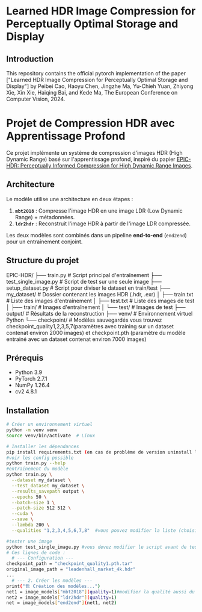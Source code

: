 # Learned HDR Image Compression for Perceptually Optimal Storage and Display

## Introduction
This repository contains the official pytorch implementation of the paper ["Learned HDR Image Compression for Perceptually Optimal Storage and Display"] by Peibei Cao, Haoyu Chen, Jingzhe Ma, Yu-Chieh Yuan, Zhiyong Xie, Xin Xie, Haiqing Bai, and Kede Ma, The European Conference on Computer Vision, 2024.
# Projet de Compression HDR avec Apprentissage Profond

Ce projet implémente un système de compression d'images HDR (High Dynamic Range) basé sur l'apprentissage profond, inspiré du papier [EPIC-HDR: Perceptually Informed Compression for High Dynamic Range Images](https://arxiv.org/html/2407.13179v1).

## Architecture

Le modèle utilise une architecture en deux étapes :
1. **`mbt2018`** : Compresse l'image HDR en une image LDR (Low Dynamic Range) + métadonnées.
2. **`ldr2hdr`** : Reconstruit l'image HDR à partir de l'image LDR compressée.

Les deux modèles sont combinés dans un pipeline **end-to-end** (`end2end`) pour un entraînement conjoint.

## Structure du projet
EPIC-HDR/
├── train.py                # Script principal d'entraînement
├── test_single_image.py    # Script de test sur une seule image
├── setup_dataset.py        # Script pour diviser le dataset en train/test
├── my_dataset/             # Dossier contenant les images HDR (.hdr, .exr)
│   ├── train.txt           # Liste des images d'entraînement
│   ├── test.txt            # Liste des images de test
│   ├── train/              # Images d'entraînement
│   └── test/               # Images de test
├── output/                 # Résultats de la reconstruction
├── venv/                   # Environnement virtuel Python
└── checkpoint/            # Modèles sauvegardés vous trouvez checkpoint_quality1,2,3,5,7(paramètres avec training sur un dataset contenat environ 2000 images) 
                             et checkpoint.pth (paramètre du modèle entrainé avec un dataset contenat environ 7000 images)



## Prérequis

- Python 3.9
- PyTorch 2.7.1
- NumPy 1.26.4
- cv2 4.8.1

## Installation

```bash
# Créer un environnement virtuel
python -m venv venv
source venv/bin/activate  # Linux

# Installer les dépendances
pip install requirements.txt (en cas de problème de version uninstall les bibliothèques qui cause des problèmes et les installer manuellement)
#voir les config possible 
python train.py --help
#entrainement du modèle
python train.py \
  --dataset my_dataset \
  --test_dataset my_dataset \
  --results_savepath output \
  --epochs 50 \
  --batch-size 1 \
  --patch-size 512 512 \
  --cuda \
  --save \
  --lambda 200 \
  --qualities "1,2,3,4,5,6,7,8"  #vous pouvez modifier la liste (choisir un ou plusieurs)

#tester une image 
python test_single_image.py #vous devez modifier le script avant de tester :
# Ces lignes de code : 
  # --- Configuration ---
checkpoint_path = "checkpoint_quality1.pth.tar"
original_image_path = "leadenhall_market_4k.hdr"
...
  # --- 2. Créer les modèles ---
print("🏗️ Création des modèles...")
net1 = image_models["mbt2018"](quality=1)#modifier la qualité aussi du modèle
net2 = image_models["ldr2hdr"](quality=1)
net = image_models["end2end"](net1, net2)


